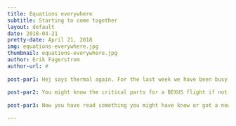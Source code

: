 ```yaml
---
title: Equations everywhere
subtitle: Starting to come together
layout: default
date: 2018-04-21
pretty-date: April 21, 2018
img: equations-everywhere.jpg
thumbnail: equations-everywhere.jpg
author: Erik Fagerstrom
author-url: #
 
post-par1: Hej says thermal again. For the last week we have been busy with the heat equations. Making sure nothing is forgotten and left for chance when we are going to fly.
 
post-par2: You might know the critical parts for a BEXUS flight if not here they come. First we have the time waiting on the launch pad before liftoff. Then comes the ascent where it can get as cold as minus 80 degrees sometimes and will be our coldest case. Then when we have come to around 25km the float will start and while enjoying the view from up above everything will be resting before the descent. In the end of the float will be the hottest case and then it goes down. During descent it is not so critical, free falling how bad can it be? But we are lucky and have a parachute so no free fall all the way. When we finally have landed the last critical part is and that is to not let it get to cold when waiting for recovery.
 
post-par3: Now you have read something you might have know or got a new fun fact to tell your friends and family about the critical temperature parts of a BEXUS flight. Until next time.

---
```

